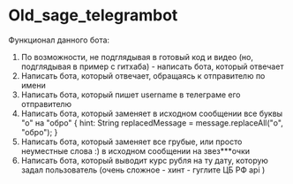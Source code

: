 # Old_sage_telegrambot
Функционал данного бота:
1. По возможности, не подглядывая в готовый код и видео (но, подглядывая в пример с гитхаба) - написать бота, который отвечает
2. Написать бота, который отвечает, обращаясь к отправителю по имени
3. Написать бота, который пишет username в телеграме его отправителю
4. Написать бота, который заменяет в исходном сообщении все буквы "о" на "обро" 
{ hint: String replacedMessage = message.replaceAll("о", "обро"); }
5. Написать бота, который заменяет все грубые, или просто неуместные слова :) в исходном сообщении на звез***очки
6. Написать бота,  который выводит курс рубля на ту дату, которую задал пользователь (очень сложное - хинт - гуглите ЦБ РФ api )